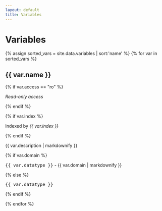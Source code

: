 ```yaml
---
layout: default
title: Variables
---
```


<h1>Variables</h1>
{% assign sorted_vars = site.data.variables | sort:'name' %}
{% for var in sorted_vars %}

<h2>{{ var.name }}</h2>

{% if var.access == "ro" %}
    <p><em>Read-only access</em></p>
{% endif %}

{% if var.index %}
    <p>Indexed by <em>{{ var.index }}</em></p>
{% endif %}

<p>{{ var.description | markdownify }}</p>

{% if var.domain %}
    <p><tt>{{ var.datatype }}</tt> - {{ var.domain | markdownify }}</p>
{% else %}
    <p><tt>{{ var.datatype }}</tt></p>
{% endif %}

{% endfor %}
